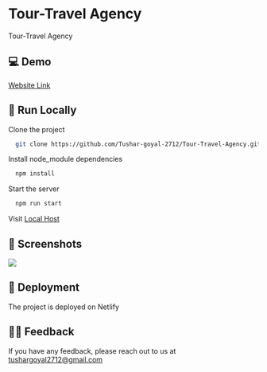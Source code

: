 
#  Tour-Travel Agency

Tour-Travel Agency



## 💻 Demo

[Website Link](https://tour-travel-agency-by-tushar.netlify.app/)


## 📍 Run Locally

Clone the project

```bash
  git clone https://github.com/Tushar-goyal-2712/Tour-Travel-Agency.git
```

Install node_module dependencies

```bash
  npm install
```

Start the server
```bash
  npm run start
```

Visit [Local Host](http://localhost/)


## 📍 Screenshots

![](https://github.com/Tushar-goyal-2712/Tour-Travel-Agency/blob/1f226cd15915344f2761d9c7dafb6e4720078279/Screenshots/design.png)

## 📍 Deployment

The project is deployed on Netlify

## 👨‍💻 Feedback

If you have any feedback, please reach out to us at tushargoyal2712@gmail.com
